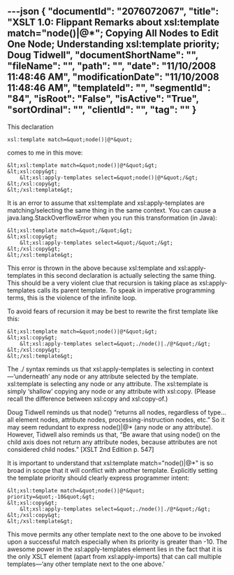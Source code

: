 ---json
{
  "documentId": "2076072067",
  "title": "XSLT 1.0: Flippant Remarks about xsl:template match=&quot;node()|@*&quot;; Copying All Nodes to Edit One Node; Understanding xsl:template priority; Doug Tidwell",
  "documentShortName": "",
  "fileName": "",
  "path": "",
  "date": "11/10/2008 11:48:46 AM",
  "modificationDate": "11/10/2008 11:48:46 AM",
  "templateId": "",
  "segmentId": "84",
  "isRoot": "False",
  "isActive": "True",
  "sortOrdinal": "",
  "clientId": "",
  "tag": ""
}
---

This declaration

    xsl:template match=&quot;node()|@*&quot;

comes to me in this move:

    &lt;xsl:template match=&quot;node()|@*&quot;&gt;
    &lt;xsl:copy&gt;
        &lt;xsl:apply-templates select=&quot;node()|@*&quot;/&gt;
    &lt;/xsl:copy&gt;
    &lt;/xsl:template&gt;

It is an error to assume that xsl:template and xsl:apply-templates are matching/selecting the same thing in the same context. You can cause a java.lang.StackOverflowError when you run this transformation (in Java):

    &lt;xsl:template match=&quot;/&quot;&gt;
    &lt;xsl:copy&gt;
        &lt;xsl:apply-templates select=&quot;/&quot;/&gt;
    &lt;/xsl:copy&gt;
    &lt;/xsl:template&gt;

This error is thrown in the above because xsl:template and xsl:apply-templates in this second declaration is actually selecting the same thing. This should be a very violent clue that recursion is taking place as xsl:apply-templates calls its parent template. To speak in imperative programming terms, this is the violence of the infinite loop.

To avoid fears of recursion it may be best to rewrite the first template like this:

    &lt;xsl:template match=&quot;node()|@*&quot;&gt;
    &lt;xsl:copy&gt;
        &lt;xsl:apply-templates select=&quot;./node()|./@*&quot;/&gt;
    &lt;/xsl:copy&gt;
    &lt;/xsl:template&gt;

The ./ syntax reminds us that xsl:apply-templates is selecting in context—‘underneath’ any node or any attribute selected by the template. xsl:template is selecting any node or any attribute. The xsl:template is simply ‘shallow’ copying any node or any attribute with xsl:copy. (Please recall the difference between xsl:copy and xsl:copy-of.)

Doug Tidwell reminds us that node() “returns all nodes, regardless of type…all element nodes, attribute nodes, processing-instruction nodes, etc.” So it may seem redundant to express node()|@* (any node or any attribute). However, Tidwell also reminds us that, “Be aware that using node() on the child axis does not return any attribute nodes, because attributes are not considered child nodes.” [XSLT 2nd Edition p. 547]

It is important to understand that  xsl:template match=&quot;node()|@*&quot; is so broad in scope that it will conflict with another template. Explicitly setting the template priority should clearly express programmer intent:

    &lt;xsl:template match=&quot;node()|@*&quot; priority=&quot;-10&quot;&gt;
    &lt;xsl:copy&gt;
        &lt;xsl:apply-templates select=&quot;./node()|./@*&quot;/&gt;
    &lt;/xsl:copy&gt;
    &lt;/xsl:template&gt;

This move permits any other template next to the one above to be invoked upon a successful match especially when its priority is greater than -10. The awesome power in the xsl:apply-templates element lies in the fact that it is the only XSLT element (apart from xsl:apply-imports) that can call multiple templates—‘any other template next to the one above.’
